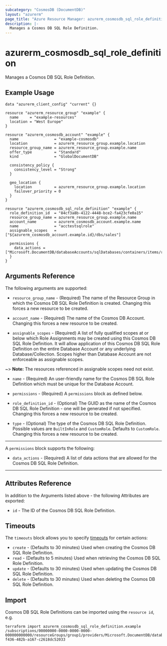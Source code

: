 ```yaml
---
subcategory: "CosmosDB (DocumentDB)"
layout: "azurerm"
page_title: "Azure Resource Manager: azurerm_cosmosdb_sql_role_definition"
description: |-
  Manages a Cosmos DB SQL Role Definition.
---
```


# azurerm_cosmosdb_sql_role_definition

Manages a Cosmos DB SQL Role Definition.

## Example Usage

```hcl
data "azurerm_client_config" "current" {}

resource "azurerm_resource_group" "example" {
  name     = "example-resources"
  location = "West Europe"
}

resource "azurerm_cosmosdb_account" "example" {
  name                = "example-cosmosdb"
  location            = azurerm_resource_group.example.location
  resource_group_name = azurerm_resource_group.example.name
  offer_type          = "Standard"
  kind                = "GlobalDocumentDB"

  consistency_policy {
    consistency_level = "Strong"
  }

  geo_location {
    location          = azurerm_resource_group.example.location
    failover_priority = 0
  }
}

resource "azurerm_cosmosdb_sql_role_definition" "example" {
  role_definition_id  = "84cf3a8b-4122-4448-bce2-fa423cfe0a15"
  resource_group_name = azurerm_resource_group.example.name
  account_name        = azurerm_cosmosdb_account.example.name
  name                = "acctestsqlrole"
  assignable_scopes   = ["${azurerm_cosmosdb_account.example.id}/dbs/sales"]

  permissions {
    data_actions = ["Microsoft.DocumentDB/databaseAccounts/sqlDatabases/containers/items/read"]
  }
}
```

## Arguments Reference

The following arguments are supported:

* `resource_group_name` - (Required) The name of the Resource Group in which the Cosmos DB SQL Role Definition is created. Changing this forces a new resource to be created.

* `account_name` - (Required) The name of the Cosmos DB Account. Changing this forces a new resource to be created.

* `assignable_scopes` - (Required) A list of fully qualified scopes at or below which Role Assignments may be created using this Cosmos DB SQL Role Definition. It will allow application of this Cosmos DB SQL Role Definition on the entire Database Account or any underlying Database/Collection. Scopes higher than Database Account are not enforceable as assignable scopes.

~> **Note:** The resources referenced in assignable scopes need not exist.

* `name` - (Required) An user-friendly name for the Cosmos DB SQL Role Definition which must be unique for the Database Account.

* `permissions` - (Required) A `permissions` block as defined below.

* `role_definition_id` - (Optional) The GUID as the name of the Cosmos DB SQL Role Definition - one will be generated if not specified. Changing this forces a new resource to be created.

* `type` - (Optional) The type of the Cosmos DB SQL Role Definition. Possible values are `BuiltInRole` and `CustomRole`. Defaults to `CustomRole`. Changing this forces a new resource to be created.

---

A `permissions` block supports the following:

* `data_actions` - (Required) A list of data actions that are allowed for the Cosmos DB SQL Role Definition.

---

## Attributes Reference

In addition to the Arguments listed above - the following Attributes are exported:

* `id` - The ID of the Cosmos DB SQL Role Definition.

## Timeouts

The `timeouts` block allows you to specify [timeouts](https://www.terraform.io/language/resources/syntax#operation-timeouts) for certain actions:

* `create` - (Defaults to 30 minutes) Used when creating the Cosmos DB SQL Role Definition.
* `read` - (Defaults to 5 minutes) Used when retrieving the Cosmos DB SQL Role Definition.
* `update` - (Defaults to 30 minutes) Used when updating the Cosmos DB SQL Role Definition.
* `delete` - (Defaults to 30 minutes) Used when deleting the Cosmos DB SQL Role Definition.

## Import

Cosmos DB SQL Role Definitions can be imported using the `resource id`, e.g.

```shell
terraform import azurerm_cosmosdb_sql_role_definition.example /subscriptions/00000000-0000-0000-0000-000000000000/resourceGroups/group1/providers/Microsoft.DocumentDB/databaseAccounts/account1/sqlRoleDefinitions/28b3c337-f436-482b-a167-c2618dc52033
```
